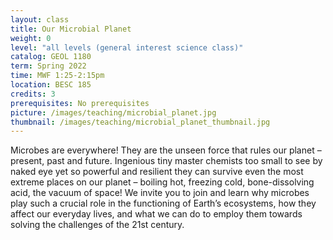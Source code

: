 ```yaml
---
layout: class
title: Our Microbial Planet
weight: 0
level: "all levels (general interest science class)"
catalog: GEOL 1180
term: Spring 2022
time: MWF 1:25-2:15pm
location: BESC 185
credits: 3
prerequisites: No prerequisites
picture: /images/teaching/microbial_planet.jpg
thumbnail: /images/teaching/microbial_planet_thumbnail.jpg
---
```


Microbes are everywhere! They are the unseen force that rules our planet – present, past and future. Ingenious tiny master chemists too small to see by naked eye yet so powerful and resilient they can survive even the most extreme places on our planet – boiling hot, freezing cold, bone-dissolving acid, the vacuum of space! We invite you to join and learn why microbes play such a crucial role in the functioning of Earth’s ecosystems, how they affect our everyday lives, and what we can do to employ them towards solving the challenges of the 21st century.
